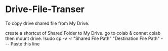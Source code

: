 # Drive-File-Transer
To  copy  drive shared file from My Drive.

create a shortcut of Shared Folder to My  Drive.
go to colab & connet colab then mount drive.
!sudo cp -v -r "Shared File Path" "Destination File Path" --- Paste this line 
